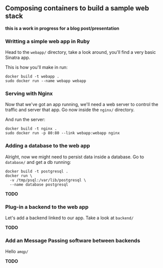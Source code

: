 ## Composing containers to build a sample web stack

__this is a work in progress for a blog post/presentation__

### Writting a simple web app in Ruby

Head to the `webapp/` directory, take a look around, you'll find a very basic Sinatra app.

This is how you'll make in run:
```
docker build -t webapp .
sudo docker run --name webapp webapp
```

### Serving with Nginx

Now that we've got an app running, we'll need a web server to control the traffic and server that app. Go now inside the `nginx/` directory.

And run the server:
```
docker build -t nginx .
sudo docker run -p 80:80 --link webapp:webapp nginx
```


### Adding a database to the web app

Alright, now we might need to persist data inside a database. Go to `database/` and get a db running:

```
docker build -t postgresql .
docker run \
  -v /tmp/psql:/var/lib/postgresql \
  --name database postgresql
```
__TODO__

### Plug-in a backend to the web app

Let's add a backend linked to our app. Take a look at `backend/`

__TODO__

### Add an Message Passing software between backends

Hello  `amqp/`

__TODO__
